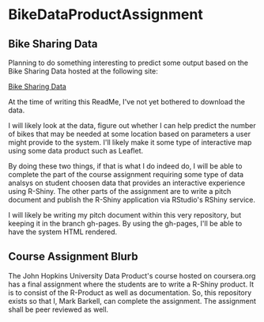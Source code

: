# BikeDataProductAssignment

## Bike Sharing Data

Planning to do something interesting to predict some output based on the Bike Sharing Data hosted at the following site:

[Bike Sharing Data](https://archive.ics.uci.edu/ml/machine-learning-databases/00275/Bike-Sharing-Dataset.zip)

At the time of writing this ReadMe, I've not yet bothered to download the data.  

I will likely look at the data, figure out whether I can help predict the number of bikes that may be needed at some location based on parameters a user might provide to the system.   I'll likely make it some type of interactive map using some data product such as Leaflet. 

By doing these two things, if that is what I do indeed do, I will be able to complete the part of the course assignment requiring some type of data analsys on student choosen data that provides an interactive experience using R-Shiny.  The other parts of the assignment are to write a pitch document and publish the R-Shiny application via RStudio's RShiny service.

I will likely be writing my pitch document within this very repository, but keeping it in the branch gh-pages.  By using the gh-pages, I'll be able to have the system HTML rendered.

## Course Assignment Blurb
The John Hopkins University Data Product's course hosted on coursera.org has a final assignment where the students are to write a R-Shiny product.  It is to consist of the R-Product as well as documentation.  So, this repository exists so that I, Mark Barkell, can complete the assignment.  The assignment shall be peer reviewed as well.
